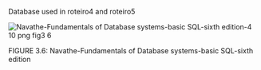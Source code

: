 Database used in roteiro4 and roteiro5

![Navathe-Fundamentals of Database systems-basic SQL-sixth edition-4 10 png fig3 6](https://github.com/ianzx15/Banco-de-dados-SQL/assets/89698702/fc53b0da-7e95-44bd-8864-0c4f21f5988b)


FIGURE 3.6: Navathe-Fundamentals of Database systems-basic SQL-sixth edition
